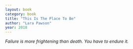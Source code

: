 ```yaml
---
layout: book
category: book
title: "This Is The Place To Be"
author: "Lara Pawson"
year: 2018
---
```


 <i>Failure is more frightening than death.  You have to endure it.</i>
